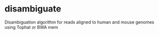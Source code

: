 disambiguate
============

Disambiguation algorithm for reads aligned to human and mouse genomes using Tophat or BWA mem
